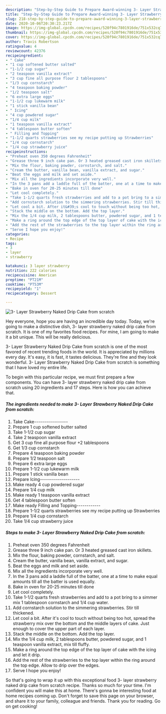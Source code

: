 ```yaml
---
description: "Step-by-Step Guide to Prepare Award-winning 3- Layer Strawberry Naked Drip Cake from scratch"
title: "Step-by-Step Guide to Prepare Award-winning 3- Layer Strawberry Naked Drip Cake from scratch"
slug: 218-step-by-step-guide-to-prepare-award-winning-3-layer-strawberry-naked-drip-cake-from-scratch
date: 2020-10-06T20:30:23.217Z
image: https://img-global.cpcdn.com/recipes/520f94c7801916de/751x532cq70/3-layer-strawberry-naked-drip-cake-from-scratch-recipe-main-photo.jpg
thumbnail: https://img-global.cpcdn.com/recipes/520f94c7801916de/751x532cq70/3-layer-strawberry-naked-drip-cake-from-scratch-recipe-main-photo.jpg
cover: https://img-global.cpcdn.com/recipes/520f94c7801916de/751x532cq70/3-layer-strawberry-naked-drip-cake-from-scratch-recipe-main-photo.jpg
author: Travis Robertson
ratingvalue: 4
reviewcount: 42376
recipeingredient:
- " Cake"
- "1 cup softened butter salted"
- "1-1/2 cup sugar"
- "2 teaspoon vanilla extract"
- "3 cup fine all purpose flour 2 tablespoons"
- "1/3 cup cornstarch"
- "4 teaspoon baking powder"
- "1/2 teaspoon salt"
- "6 extra large eggs"
- "1-1/2 cup lukewarm milk"
- "1 stick vanilla bean"
- " Icing"
- "4 cup powdered sugar"
- "1/4 cup milk"
- "1 teaspoon vanilla extract"
- "4 tablespoon butter soften"
- " Filling and Topping"
- "1-1/2 quarts strawberries see my recipe putting up Strawberries"
- "1/4 cup cornstarch"
- "1/4 cup strawberry juice"
recipeinstructions:
- "Preheat oven 350 degrees Fahrenheit"
- "Grease three 9 inch cake pan. Or 3 heated greased cast iron skillets."
- "Mix the flour, baking powder, cornstarch, and salt."
- "Cream the butter, vanilla bean, vanilla extract, and sugar."
- "Beat the eggs and milk and set aside."
- "Mix all the ingredients incorporate very well."
- "In the 3 pans add a laddle full of the batter, one at a time to make equal amounts till all the batter is used equally."
- "Bake in oven for 20-25 minutes till done"
- "Let cool completely."
- "Take 1-1/2 quarts fresh strawberries and add to a pot bring to a simmer mix 1 tablespoon cornstarch and 1/4 cup water."
- "Add cornstarch solution to the simmering strawberries. Stir till thickened."
- "Let cool a bit. After it&#39;s cool to touch without being too hot, spread the strawberry mix over the bottom and the middle layers of cake. Just enough to cover the upper part of each layer."
- "Stack the middle on the bottom. Add the top layer."
- "Mix the 1/4 cup milk, 2 tablespoons butter, powdered sugar, and 1 teaspoon vanilla extract, mix till fluffy."
- "Make a ring around the top edge of the top layer of cake with the icing and let it drip."
- "Add the rest of the strawberries to the top layer within the ring around the top edge. Allow to drip over the edges."
- "Serve I hope you enjoy!"
categories:
- Recipe
tags:
- 3
- layer
- strawberry

katakunci: 3 layer strawberry 
nutrition: 222 calories
recipecuisine: American
preptime: "PT21M"
cooktime: "PT53M"
recipeyield: "1"
recipecategory: Dessert

---
```



![3- Layer Strawberry Naked Drip Cake from scratch](https://img-global.cpcdn.com/recipes/520f94c7801916de/751x532cq70/3-layer-strawberry-naked-drip-cake-from-scratch-recipe-main-photo.jpg)

Hey everyone, hope you are having an incredible day today. Today, we're going to make a distinctive dish, 3- layer strawberry naked drip cake from scratch. It is one of my favorites food recipes. For mine, I am going to make it a bit unique. This will be really delicious.

3- Layer Strawberry Naked Drip Cake from scratch is one of the most favored of recent trending foods in the world. It is appreciated by millions every day. It's easy, it is fast, it tastes delicious. They're fine and they look wonderful. 3- Layer Strawberry Naked Drip Cake from scratch is something that I have loved my entire life.




To begin with this particular recipe, we must first prepare a few components. You can have 3- layer strawberry naked drip cake from scratch using 20 ingredients and 17 steps. Here is how you can achieve that.

<!--inarticleads1-->

##### The ingredients needed to make 3- Layer Strawberry Naked Drip Cake from scratch:

1. Take  Cake-----------------
1. Prepare 1 cup softened butter salted
1. Take 1-1/2 cup sugar
1. Take 2 teaspoon vanilla extract
1. Get 3 cup fine all purpose flour +2 tablespoons
1. Get 1/3 cup cornstarch
1. Prepare 4 teaspoon baking powder
1. Prepare 1/2 teaspoon salt
1. Prepare 6 extra large eggs
1. Prepare 1-1/2 cup lukewarm milk
1. Prepare 1 stick vanilla bean
1. Prepare  Icing--------------------
1. Make ready 4 cup powdered sugar
1. Prepare 1/4 cup milk
1. Make ready 1 teaspoon vanilla extract
1. Get 4 tablespoon butter soften
1. Make ready  Filling and Topping------------
1. Prepare 1-1/2 quarts strawberries see my recipe putting up Strawberries
1. Prepare 1/4 cup cornstarch
1. Take 1/4 cup strawberry juice




<!--inarticleads2-->

##### Steps to make 3- Layer Strawberry Naked Drip Cake from scratch:

1. Preheat oven 350 degrees Fahrenheit
1. Grease three 9 inch cake pan. Or 3 heated greased cast iron skillets.
1. Mix the flour, baking powder, cornstarch, and salt.
1. Cream the butter, vanilla bean, vanilla extract, and sugar.
1. Beat the eggs and milk and set aside.
1. Mix all the ingredients incorporate very well.
1. In the 3 pans add a laddle full of the batter, one at a time to make equal amounts till all the batter is used equally.
1. Bake in oven for 20-25 minutes till done
1. Let cool completely.
1. Take 1-1/2 quarts fresh strawberries and add to a pot bring to a simmer mix 1 tablespoon cornstarch and 1/4 cup water.
1. Add cornstarch solution to the simmering strawberries. Stir till thickened.
1. Let cool a bit. After it&#39;s cool to touch without being too hot, spread the strawberry mix over the bottom and the middle layers of cake. Just enough to cover the upper part of each layer.
1. Stack the middle on the bottom. Add the top layer.
1. Mix the 1/4 cup milk, 2 tablespoons butter, powdered sugar, and 1 teaspoon vanilla extract, mix till fluffy.
1. Make a ring around the top edge of the top layer of cake with the icing and let it drip.
1. Add the rest of the strawberries to the top layer within the ring around the top edge. Allow to drip over the edges.
1. Serve I hope you enjoy!




So that's going to wrap it up with this exceptional food 3- layer strawberry naked drip cake from scratch recipe. Thanks so much for your time. I'm confident you will make this at home. There's gonna be interesting food at home recipes coming up. Don't forget to save this page on your browser, and share it to your family, colleague and friends. Thank you for reading. Go on get cooking!
